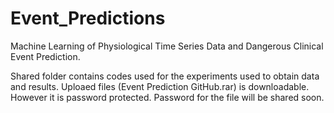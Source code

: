 # Event_Predictions

Machine Learning of Physiological Time Series Data and Dangerous Clinical Event Prediction.

Shared folder contains codes used for the experiments used to obtain data and results.
Uploaed files (Event Prediction GitHub.rar) is downloadable. However it is password protected. 
Password for the file will be shared soon.
